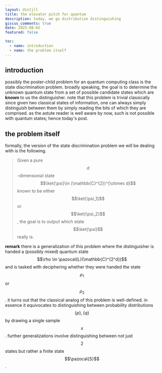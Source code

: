 ```yaml
---
layout: distill
title: the elevator pitch for quantum
description: today, we go distribution distinguishing
giscus_comments: true
date: 2025-08-02
featured: false

toc:
  - name: introduction
  - name: the problem itself
---
```


## introduction 
possibly the poster-child problem for an quantum computing class is the state discrimination problem. broadly speaking, the goal is to determine the unknown quantum state from a set of possible candidate states which are **known** to us the distinguisher. note that this problem is trivial classically since given two classical states of information, one can always simply distinguish between them by simply reading the bits of which they are comprised. as the astute reader is well aware by now, such is not possible with quantum states; hence today's post.

## the problem itself 
formally, the version of the state discrimination problem we will be dealing with is the following. 

> Given a pure $$d$$-dimensional state $$\ket{\psi}\in (\mathbb{C}^{2})^{\otimes d}$$ 
> known to be either $$\ket{\psi_1}$$ or $$\ket{\psi_2}$$, the
> goal is to output which state $$\ket{\psi}$$ really is. 

**remark** there is a generalization of this problem where the distinguisher is handed a (possibly mixed) quantum state $$\rho \in \pazocal{L}(\mathbb{C}^{2^d})$$ and is tasked with deciphering whether they were handed the state $$\rho_1$$ or $$\rho_2$$. it turns out that the classical analog of this problem is well-defined. in essence it equivocates to distinguishing between probability distributions $$\{p\}, \{q\}$$ by drawing a single sample $$x$$. further generalizations involve distinguishing between not just $$2$$ states but rather a finite state $$\pazocal{S}$$. 